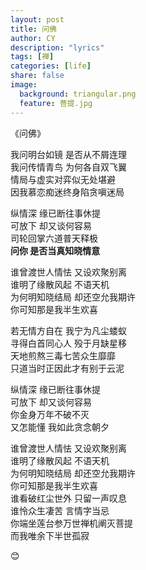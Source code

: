 ```yaml
---
layout: post
title: 问佛
author: CY
description: "lyrics"
tags: [禅]
categories: [life]
share: false
image:
  background: triangular.png
  feature: 菩提.jpg
---
```


《问佛》

我问明台如镜 是否从不屑连理  
我问传情青鸟 为何各自双飞翼  
情局与虚实对弈似无处堪避  
因我慕恋痴迷终身陷贪嗔迷局

纵情深 缘已断往事休提<br/>
可放下 却又谈何容易<br/>
司轮回掌六道普天释极<br/>
**问你 是否当真知晓情意**  

谁曾渡世人情怯 又设欢聚别离  
谁明了缘散风起 不语天机  
为何明知晓结局 却还空允我期许  
你可知那是我半生欢喜  

若无情方自在 我宁为凡尘蝼蚁  
寻得白首同心人 殁于月缺星移  
天地煎熬三毒七苦众生靡靡  
只道当时正因此才有别于云泥  

纵情深 缘已断往事休提  
可放下 却又谈何容易  
你金身万年不破不灭  
又怎能懂 我如此贪念朝夕  

谁曾渡世人情怯 又设欢聚别离  
谁明了缘散风起 不语天机  
为何明知晓结局 却还空允我期许  
你可知那是我半生欢喜  
谁看破红尘世外 只留一声叹息  
谁怜众生凄苦 言情字当忌  
你端坐莲台参万世禅机阐灭菩提  
而我唯余下半世孤寂  

:blush: